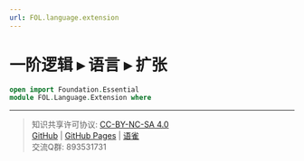 ```yaml
---
url: FOL.language.extension
---
```


# 一阶逻辑 ▸ 语言 ▸ 扩张

```agda
open import Foundation.Essential
module FOL.Language.Extension where
```

---
> 知识共享许可协议: [CC-BY-NC-SA 4.0](https://creativecommons.org/licenses/by-nc-sa/4.0/deed.zh)  
> [GitHub](https://github.com/choukh/MetaLogic/blob/main/src/FOL/Language/Extension.lagda.md) | [GitHub Pages](https://choukh.github.io/MetaLogic/FOL.Language.Extension.html) | [语雀](https://www.yuque.com/ocau/metalogic/FOL.language.extension)  
> 交流Q群: 893531731
